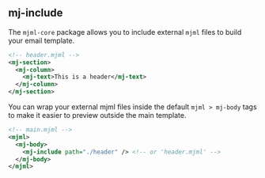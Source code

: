 ## mj-include

The `mjml-core` package allows you to include external `mjml` files to build your email template.

```xml
<!-- header.mjml -->
<mj-section>
  <mj-column>
    <mj-text>This is a header</mj-text>
  </mj-column>
</mj-section>
```

You can wrap your external mjml files inside the default `mjml > mj-body`
tags to make it easier to preview outside the main template.


```xml
<!-- main.mjml -->
<mjml>
  <mj-body>
    <mj-include path="./header" /> <!-- or 'header.mjml' -->
  </mj-body>
</mjml>
```
